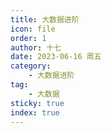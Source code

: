 ```yaml
---
title: 大数据进阶
icon: file
order: 1
author: 十七
date: 2023-06-16 周五
category:
	- 大数据进阶
tag:
	- 大数据
sticky: true
index: true
---
```

